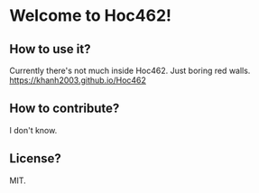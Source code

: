 # Welcome to Hoc462!
## How to use it?
Currently there's not much inside Hoc462. Just boring red walls. https://khanh2003.github.io/Hoc462
## How to contribute?
I don't know.
## License?
MIT.
